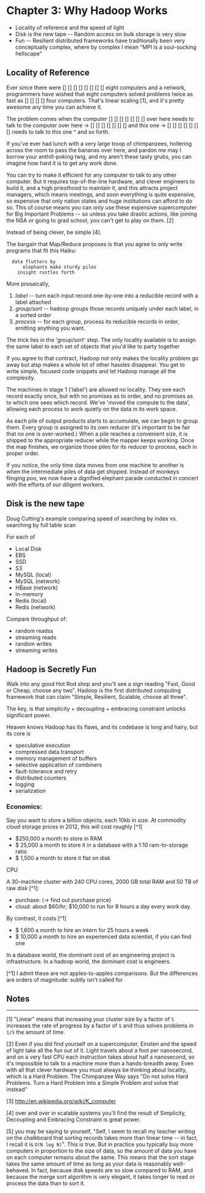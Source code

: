 # Chapter 3: Why Hadoop Works

* Locality of reference and the speed of light
* Disk is the new tape -- Random access on bulk storage is very slow
* Fun -- Resilient distributed frameworks have traditionally been very conceptually complex, where by complex I mean "MPI is a soul-sucking hellscape"

## Locality of Reference

Ever since there were        [] [] [] [] 
                             [] [] [] [] eight computers and a network, 
programmers have wished that eight computers solved problems 
            twice as fast as [] [] [] [] four computers. That's linear scaling [1], and it's pretty awesome any time you can achieve it.

The problem comes when the computer
                  [] [] [] [] [] [] [] over here needs to talk to the computer
     over here -> [] [] [] [] [] [] [] 
  and this one -> [] [] [] [] [] [] [] 
       needs to talk to this one ^ 
and so forth. 

If you've ever had lunch with a very large troop of chimpanzees, hollering across the room to pass the bananas over here, and pardon me may I borrow your anthill-poking twig, and my aren't these tasty grubs, you can imagine how hard it is to get any work done. 

You can try to make it efficient for any computer to talk to any other computer. But it requires top-of-the-line  hardware, and clever engineers to build it, and a high priesthood to maintain it, and this attracts project managers, which means meetings, and soon everything is quite expensive, so expensive that only nation states and huge institutions can afford to do so. This of course means you can only use these expensive supercomputer for Big Important Problems -- so unless you take drastic actions, like joining the NSA or going to grad school, you can't get to play on them. [2]

Instead of being clever, be simple [4]. 

The bargain that Map/Reduce proposes is that you agree to only write programs that fit this Haiku:

      data flutters by
          elephants make sturdy piles
        insight rustles forth

More prosaically, 

1. *label*      -- turn each input record one-by-one into a reducible record with a label attached
2. *group/sort* -- hadoop groups those records uniquely under each label, in a sorted order
3. *process*    -- for each group, process its reducible records in order, emitting anything you want.

The trick lies in the 'group/sort' step. The only locality available is to assign the same label to each set of objects that you'd like to party together


If you agree to that contract, Hadoop not only makes the locality problem go away but alsp makes a whole lot of other hassles disappear. You get to write simple, focused code snippets and let Hadoop manage all the complexity.

The machines in stage 1 ('label') are allowed no locality. They see each record exactly once, but with no promises as to order, and no promises as to which one sees which record. We've 'moved the compute to the data', allowing each process to work quietly on the data in its work space.

As each pile of output products starts to accumulate, we can begin to group them. Every group is assigned to its own reducer (it's important to be fair that no one is over-worked.) When a pile reaches a convenient size, it is shipped to the appropriate reducer while the mapper keeps working. Once the map finishes, we organize those piles for its reducer to process, each in proper order.

If you notice, the only time data moves from one machine to another is when the intermediate piles of data get shipped. Instead of monkeys flinging poo, we now have a dignified elephant parade conducted in concert with the efforts of our diligent workers.

    
## Disk is the new tape

Doug Cutting's example comparing speed of searching by index vs. searching by full table scan 

For each of 

* Local Disk
* EBS
* SSD
* S3
* MySQL (local)
* MySQL (network)
* HBase (network)
* in-memory
* Redis (local)
*  Redis (network)

Compare throughput of:

* random readss    
* streaming reads  
* random writes 
* streaming writes



## Hadoop is Secretly Fun

Walk into any good Hot Rod shop and you'll see a sign reading "Fast, Good or Cheap, choose any two". Hadoop is the first distributed computing framework that can claim "Simple, Resilient, Scalable, choose all three".

The key, is that simplicity + decoupling + embracing constraint 
unlocks significant power.

Heaven knows Hadoop has its flaws, and its codebase is long and hairy, but its core is 

* speculative execution
* compressed data transport
* memory management of buffers
* selective application of combiners
* fault-tolerance and retry
* distributed counters
* logging
* serialization


### Economics:

Say you want to store a billion objects, each 10kb in size. At commodity cloud storage prices in 2012, this will cost roughly [^1]

* $250,000 a month to store in RAM
* $ 25,000 a month to store it in a database with a 1:10 ram-to-storage ratio
* $  1,500 a month to store it flat on disk

CPU


A 30-machine cluster with 240 CPU cores, 2000 GB total RAM and 50 TB of raw disk [^1]:

* purchase: (-> find out purchase price)
* cloud: about $60/hr; $10,000 to run for 8 hours a day every work day.


By contrast, it costs [^1]

* $  1,600 a month to hire an intern for 25 hours a week
* $ 10,000 a month to hire an experienced data scientist, if you can find one

In a database world, the dominant cost of an engineering project is infrastructure. In a hadoop world, the dominant cost is engineers.



[^1] I admit these are not apples-to-apples comparisons. But the differences are orders of magnitude: subtly isn't called for




## Notes
__________________________________________________________________________

[1] "Linear" means that increasing your cluster size by a factor of `S` increases the rate of progress by a factor of `S` and thus solves problems in `1/S` the amount of time. 

[2] Even if you did find yourself on a supercomputer, Einsten and the speed of light take all the fun out of it. Light travels about a foot per nanosecond, and on a very fast CPU each instruction takes about half a nanosecond, so it's impossible to talk to a machine more than a hands-breadth away. Even with all that clever hardware you must always be thinking about locality, which is a Hard Problem. The Chimpanzee Way says "Do not solve Hard Problems. Turn a Hard Problem into a Simple Problem and solve that instead"

[3] http://en.wikipedia.org/wiki/K_computer

[4] over and over in scalable systems you'll find the result of Simplicity, Decoupling and Embracing Constraint is great power.

[5] you may be saying to yourself, "Self, I seem to recall my teacher writing on the chalkboard that sorting records takes more than linear time -- in fact, I recall it is `O(N log N)`". This is true. But in practice you typically buy more computers in proportion to the size of data, so the amount of data you have on each computer remains about the same. This means that the sort stage takes the same amount of time as long as your data is reasonably well-behaved. In fact, because disk speeds are so slow compared to RAM, and because the merge sort algorithm is very elegant, it takes longer to read or process the data than to sort it.

